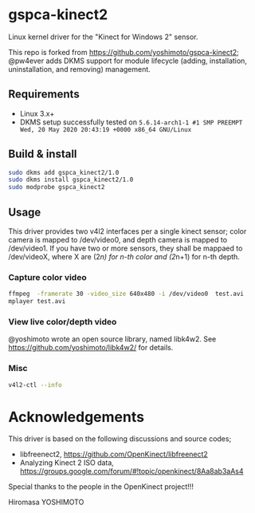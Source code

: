 # gspca-kinect2

Linux kernel driver for the "Kinect for Windows 2" sensor.

This repo is forked from https://github.com/yoshimoto/gspca-kinect2; @pw4ever adds DKMS support for module lifecycle (adding, installation, uninstallation, and removing) management.

## Requirements ##
* Linux 3.x+
* DKMS setup successfully tested on `5.6.14-arch1-1 #1 SMP PREEMPT Wed, 20 May 2020 20:43:19 +0000 x86_64 GNU/Linux`

## Build & install

```bash
sudo dkms add gspca_kinect2/1.0
sudo dkms install gspca_kinect2/1.0
sudo modprobe gspca_kinect2
```

## Usage

This driver provides two v4l2 interfaces per a single kinect sensor; color camera is mapped to /dev/video0, and depth camera is mapped to /dev/video1. If you have two or more sensors, they shall be mappaed to /dev/videoX, where X are (2*n) for n-th color and (2*n+1) for n-th depth.

### Capture color video

```bash
ffmpeg  -framerate 30 -video_size 640x480 -i /dev/video0  test.avi  
mplayer test.avi  
```

### View live color/depth video

@yoshimoto wrote an open source library, named libk4w2. See https://github.com/yoshimoto/libk4w2/ for details.

### Misc

```bash
v4l2-ctl --info
```

# Acknowledgements

This driver is based on the following discussions and source codes;
- libfreenect2, https://github.com/OpenKinect/libfreenect2
- Analyzing Kinect 2 ISO data, https://groups.google.com/forum/#!topic/openkinect/8Aa8ab3aAs4

Special thanks to the people in the OpenKinect project!!!

Hiromasa YOSHIMOTO
